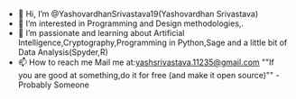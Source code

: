 - 👋 Hi, I’m @YashovardhanSrivastava19(Yashovardhan Srivastava)
- 👀 I’m interested in Programming and Design methodologies,. 
- 🌱 I’m passionate and learning about Artificial Intelligence,Cryptography,Programming in Python,Sage and a little bit of Data Analysis(Spyder,R)
- 📫 How to reach me Mail me at:yashsrivastava.11235@gmail.com
""If you are good at something,do it for free (and make it open source)""
                                              -Probably Someone
<!---
YashovardhanSrivastava19/YashovardhanSrivastava19 is a ✨ special ✨ repository because its `README.md` (this file) appears on your GitHub profile.
You can click the Preview link to take a look at your changes.
--->
